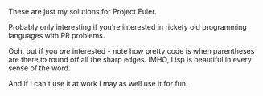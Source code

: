 
These are just my solutions for Project Euler.

Probably only interesting if you're interested in rickety old
programming languages with PR problems.

Ooh, but if you *are* interested - note how pretty code is when
parentheses are there to round off all the sharp edges.  IMHO, Lisp is
beautiful in every sense of the word.

And if I can't use it at work I may as well use it for fun.

 
